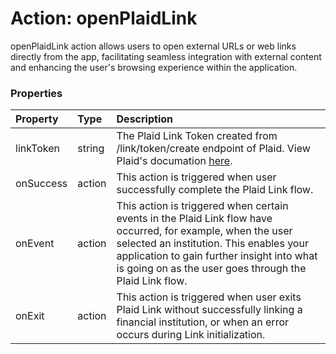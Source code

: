 # Action: openPlaidLink

openPlaidLink action allows users to open external URLs or web links directly from the app, facilitating seamless integration with external content and enhancing the user's browsing experience within the application.
        
### Properties

| Property          | Type    | Description                 |
| :---------------- | :------ | :-------------------------- |
| linkToken         | string  | The Plaid Link Token created from /link/token/create endpoint of Plaid. View Plaid's documation [here](https://plaid.com/docs/api/tokens/#linktokencreate). |
| onSuccess | action | This action is triggered when user successfully complete the Plaid Link flow. |
| onEvent | action | This action is triggered when certain events in the Plaid Link flow have occurred, for example, when the user selected an institution. This enables your application to gain further insight into what is going on as the user goes through the Plaid Link flow. |
| onExit | action | This action is triggered when user exits Plaid Link without successfully linking a financial institution, or when an error occurs during Link initialization. |
